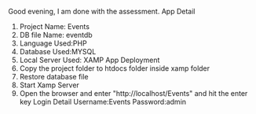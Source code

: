 Good evening,
I am done with the assessment.
App Detail
1. Project Name: Events
2. DB file Name: eventdb
3. Language Used:PHP
4. Database Used:MYSQL
5. Local Server Used: XAMP
App Deployment
1. Copy the project folder to htdocs folder  inside xamp folder
2. Restore database file
3. Start Xamp Server
4. Open the browser and enter "http://localhost/Events" and hit the enter key
Login Detail
Username:Events
Password:admin
